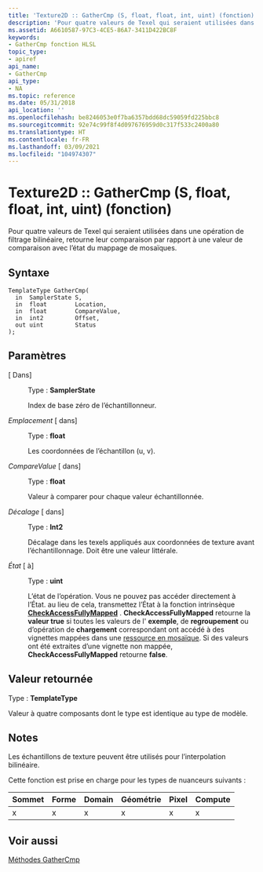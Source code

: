 ```yaml
---
title: 'Texture2D :: GatherCmp (S, float, float, int, uint) (fonction)'
description: 'Pour quatre valeurs de Texel qui seraient utilisées dans une opération de filtrage bilinéaire, retourne leur comparaison par rapport à une valeur de comparaison avec l’état du mappage de mosaïques. | Texture2D :: GatherCmp (S, float, float, int, uint) (fonction)'
ms.assetid: A6610587-97C3-4CE5-86A7-3411D422BC8F
keywords:
- GatherCmp fonction HLSL
topic_type:
- apiref
api_name:
- GatherCmp
api_type:
- NA
ms.topic: reference
ms.date: 05/31/2018
api_location: ''
ms.openlocfilehash: be8246053e0f7ba6357bdd68dc59059fd225bbc8
ms.sourcegitcommit: 92e74c99f8f4d097676959d0c317f533c2400a80
ms.translationtype: HT
ms.contentlocale: fr-FR
ms.lasthandoff: 03/09/2021
ms.locfileid: "104974307"
---
```

# <a name="texture2dgathercmpsfloatfloatintuint-function"></a>Texture2D :: GatherCmp (S, float, float, int, uint) (fonction)

Pour quatre valeurs de Texel qui seraient utilisées dans une opération de filtrage bilinéaire, retourne leur comparaison par rapport à une valeur de comparaison avec l’état du mappage de mosaïques.

## <a name="syntax"></a>Syntaxe


``` syntax
TemplateType GatherCmp(
  in  SamplerState S,
  in  float        Location,
  in  float        CompareValue,
  in  int2         Offset,
  out uint         Status
);
```



## <a name="parameters"></a>Paramètres

<dl> <dt>

 \[ Dans\]
</dt> <dd>

Type : **SamplerState**

Index de base zéro de l’échantillonneur.

</dd> <dt>

*Emplacement* \[ dans\]
</dt> <dd>

Type : **float**

Les coordonnées de l’échantillon (u, v).

</dd> <dt>

*CompareValue* \[ dans\]
</dt> <dd>

Type : **float**

Valeur à comparer pour chaque valeur échantillonnée.

</dd> <dt>

*Décalage* \[ dans\]
</dt> <dd>

Type : **Int2**

Décalage dans les texels appliqués aux coordonnées de texture avant l’échantillonnage. Doit être une valeur littérale.

</dd> <dt>

*État* \[ à\]
</dt> <dd>

Type : **uint**

L’état de l’opération. Vous ne pouvez pas accéder directement à l’État. au lieu de cela, transmettez l’État à la fonction intrinsèque [**CheckAccessFullyMapped**](checkaccessfullymapped.md) . **CheckAccessFullyMapped** retourne la **valeur true** si toutes les valeurs de l' **exemple**, de **regroupement** ou d’opération de **chargement** correspondant ont accédé à des vignettes mappées dans une [ressource en mosaïque](/windows/desktop/direct3d11/direct3d-11-2-features). Si des valeurs ont été extraites d’une vignette non mappée, **CheckAccessFullyMapped** retourne **false**.

</dd> </dl>

## <a name="return-value"></a>Valeur retournée

Type : **TemplateType**

Valeur à quatre composants dont le type est identique au type de modèle.

## <a name="remarks"></a>Notes

Les échantillons de texture peuvent être utilisés pour l’interpolation bilinéaire.

Cette fonction est prise en charge pour les types de nuanceurs suivants :



| Sommet | Forme | Domain | Géométrie | Pixel | Compute |
|--------|------|--------|----------|-------|---------|
| x      | x    | x      | x        | x     | x       |



 

## <a name="see-also"></a>Voir aussi

<dl> <dt>

[Méthodes GatherCmp](texture2d-gathercmp.md)
</dt> </dl>

 

 

